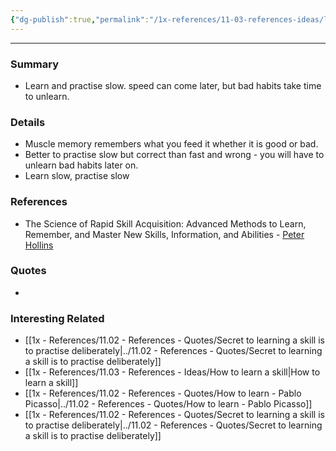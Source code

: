 ```yaml
---
{"dg-publish":true,"permalink":"/1x-references/11-03-references-ideas/learn-slow/","dgHomeLink":true,"dgPassFrontmatter":false,"dgShowBacklinks":true,"dgShowLocalGraph":false,"dgShowInlineTitle":true}
---
```


---

### Summary
- Learn and practise slow. speed can come later, but bad habits take time to unlearn.

### Details
- Muscle memory remembers what you feed it whether it is good or bad.
- Better to practise slow but correct than fast and wrong - you will have to unlearn bad habits later on.
- Learn slow, practise slow


### References
- The Science of Rapid Skill Acquisition: Advanced Methods to Learn, Remember, and Master New Skills, Information, and Abilities - [Peter Hollins](https://www.goodreads.com/author/show/16593818.Peter_Hollins)

### Quotes
-

### Interesting Related
- [[1x - References/11.02 - References - Quotes/Secret to learning a skill is to practise deliberately|../11.02 - References - Quotes/Secret to learning a skill is to practise deliberately]]
- [[1x - References/11.03 - References - Ideas/How to learn a skill|How to learn a skill]]
- [[1x - References/11.02 - References - Quotes/How to learn - Pablo Picasso|../11.02 - References - Quotes/How to learn - Pablo Picasso]]
- [[1x - References/11.02 - References - Quotes/Secret to learning a skill is to practise deliberately|../11.02 - References - Quotes/Secret to learning a skill is to practise deliberately]]